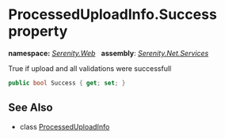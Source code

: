 # ProcessedUploadInfo.Success property
**namespace:** *[Serenity.Web](../../README.md#serenity.web-namespace)*   **assembly**: *[Serenity.Net.Services](../../README.md)*

True if upload and all validations were successfull

```csharp
public bool Success { get; set; }
```

## See Also

* class [ProcessedUploadInfo](../ProcessedUploadInfo.md)